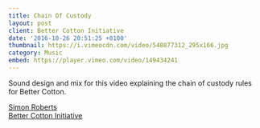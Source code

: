 ```yaml
---
title: Chain Of Custody
layout: post
client: Better Cotton Initiative
date: '2016-10-26 20:51:25 +0100'
thumbnail: https://i.vimeocdn.com/video/548877312_295x166.jpg
category: Music
embed: https://player.vimeo.com/video/149434241
---
```


Sound design and mix for this video explaining the chain of custody rules for Better Cotton.

[Simon Roberts](http://www.simonroberts.co.uk/)  
[Better Cotton Initiative](http://bettercotton.org/)
